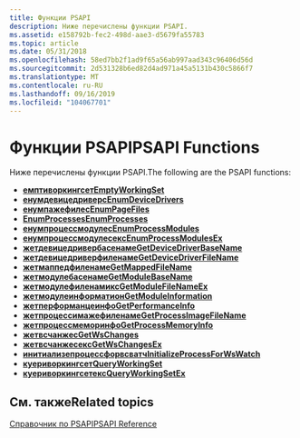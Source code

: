 ```yaml
---
title: Функции PSAPI
description: Ниже перечислены функции PSAPI.
ms.assetid: e158792b-fec2-498d-aae3-d5679fa55783
ms.topic: article
ms.date: 05/31/2018
ms.openlocfilehash: 58ed7bb2f1ad9f65a56ab997aad343c96406d56d
ms.sourcegitcommit: 2d531328b6ed82d4ad971a45a5131b430c5866f7
ms.translationtype: MT
ms.contentlocale: ru-RU
ms.lasthandoff: 09/16/2019
ms.locfileid: "104067701"
---
```

# <a name="psapi-functions"></a><span data-ttu-id="69fc0-103">Функции PSAPI</span><span class="sxs-lookup"><span data-stu-id="69fc0-103">PSAPI Functions</span></span>

<span data-ttu-id="69fc0-104">Ниже перечислены функции PSAPI.</span><span class="sxs-lookup"><span data-stu-id="69fc0-104">The following are the PSAPI functions:</span></span>

-   [<span data-ttu-id="69fc0-105">**емптиворкингсет**</span><span class="sxs-lookup"><span data-stu-id="69fc0-105">**EmptyWorkingSet**</span></span>](/windows/desktop/api/Psapi/nf-psapi-emptyworkingset)
-   [<span data-ttu-id="69fc0-106">**енумдевицедриверс**</span><span class="sxs-lookup"><span data-stu-id="69fc0-106">**EnumDeviceDrivers**</span></span>](/windows/desktop/api/Psapi/nf-psapi-enumdevicedrivers)
-   [<span data-ttu-id="69fc0-107">**енумпажефилес**</span><span class="sxs-lookup"><span data-stu-id="69fc0-107">**EnumPageFiles**</span></span>](/windows/desktop/api/Psapi/nf-psapi-enumpagefilesa)
-   [<span data-ttu-id="69fc0-108">**EnumProcesses**</span><span class="sxs-lookup"><span data-stu-id="69fc0-108">**EnumProcesses**</span></span>](/windows/desktop/api/Psapi/nf-psapi-enumprocesses)
-   [<span data-ttu-id="69fc0-109">**енумпроцессмодулес**</span><span class="sxs-lookup"><span data-stu-id="69fc0-109">**EnumProcessModules**</span></span>](/windows/desktop/api/Psapi/nf-psapi-enumprocessmodules)
-   [<span data-ttu-id="69fc0-110">**енумпроцессмодулесекс**</span><span class="sxs-lookup"><span data-stu-id="69fc0-110">**EnumProcessModulesEx**</span></span>](/windows/desktop/api/Psapi/nf-psapi-enumprocessmodulesex)
-   [<span data-ttu-id="69fc0-111">**жетдевицедривербасенаме**</span><span class="sxs-lookup"><span data-stu-id="69fc0-111">**GetDeviceDriverBaseName**</span></span>](/windows/desktop/api/Psapi/nf-psapi-getdevicedriverbasenamea)
-   [<span data-ttu-id="69fc0-112">**жетдевицедриверфиленаме**</span><span class="sxs-lookup"><span data-stu-id="69fc0-112">**GetDeviceDriverFileName**</span></span>](/windows/desktop/api/Psapi/nf-psapi-getdevicedriverfilenamea)
-   [<span data-ttu-id="69fc0-113">**жетмаппедфиленаме**</span><span class="sxs-lookup"><span data-stu-id="69fc0-113">**GetMappedFileName**</span></span>](/windows/desktop/api/Psapi/nf-psapi-getmappedfilenamea)
-   [<span data-ttu-id="69fc0-114">**жетмодулебасенаме**</span><span class="sxs-lookup"><span data-stu-id="69fc0-114">**GetModuleBaseName**</span></span>](/windows/desktop/api/Psapi/nf-psapi-getmodulebasenamea)
-   [<span data-ttu-id="69fc0-115">**жетмодулефиленамикс**</span><span class="sxs-lookup"><span data-stu-id="69fc0-115">**GetModuleFileNameEx**</span></span>](/windows/desktop/api/Psapi/nf-psapi-getmodulefilenameexa)
-   [<span data-ttu-id="69fc0-116">**жетмодулеинформатион**</span><span class="sxs-lookup"><span data-stu-id="69fc0-116">**GetModuleInformation**</span></span>](/windows/desktop/api/Psapi/nf-psapi-getmoduleinformation)
-   [<span data-ttu-id="69fc0-117">**жетперформанцеинфо**</span><span class="sxs-lookup"><span data-stu-id="69fc0-117">**GetPerformanceInfo**</span></span>](/windows/desktop/api/Psapi/nf-psapi-getperformanceinfo)
-   [<span data-ttu-id="69fc0-118">**жетпроцессимажефиленаме**</span><span class="sxs-lookup"><span data-stu-id="69fc0-118">**GetProcessImageFileName**</span></span>](/windows/desktop/api/Psapi/nf-psapi-getprocessimagefilenamea)
-   [<span data-ttu-id="69fc0-119">**жетпроцессмеморинфо**</span><span class="sxs-lookup"><span data-stu-id="69fc0-119">**GetProcessMemoryInfo**</span></span>](/windows/desktop/api/Psapi/nf-psapi-getprocessmemoryinfo)
-   [<span data-ttu-id="69fc0-120">**жетвсчанжес**</span><span class="sxs-lookup"><span data-stu-id="69fc0-120">**GetWsChanges**</span></span>](/windows/desktop/api/Psapi/nf-psapi-getwschanges)
-   [<span data-ttu-id="69fc0-121">**жетвсчанжесекс**</span><span class="sxs-lookup"><span data-stu-id="69fc0-121">**GetWsChangesEx**</span></span>](/windows/desktop/api/Psapi/nf-psapi-getwschangesex)
-   [<span data-ttu-id="69fc0-122">**инитиализепроцессфорвсватч**</span><span class="sxs-lookup"><span data-stu-id="69fc0-122">**InitializeProcessForWsWatch**</span></span>](/windows/desktop/api/Psapi/nf-psapi-initializeprocessforwswatch)
-   [<span data-ttu-id="69fc0-123">**куериворкингсет**</span><span class="sxs-lookup"><span data-stu-id="69fc0-123">**QueryWorkingSet**</span></span>](/windows/desktop/api/Psapi/nf-psapi-queryworkingset)
-   [<span data-ttu-id="69fc0-124">**куериворкингсетекс**</span><span class="sxs-lookup"><span data-stu-id="69fc0-124">**QueryWorkingSetEx**</span></span>](/windows/desktop/api/Psapi/nf-psapi-queryworkingsetex)

## <a name="related-topics"></a><span data-ttu-id="69fc0-125">См. также</span><span class="sxs-lookup"><span data-stu-id="69fc0-125">Related topics</span></span>

<dl> <dt>

[<span data-ttu-id="69fc0-126">Справочник по PSAPI</span><span class="sxs-lookup"><span data-stu-id="69fc0-126">PSAPI Reference</span></span>](psapi-reference.md)
</dt> </dl>

 

 




